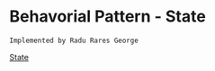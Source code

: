 # Behavorial Pattern - State

    Implemented by Radu Rares George

[State](src/main/resources/structure_State.png)
